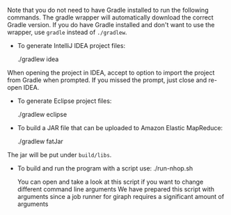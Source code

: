 Note that you do not need to have Gradle installed to run the following
commands. The gradle wrapper will automatically download the correct Gradle
version. If you do have Gradle installed and don't want to use the wrapper, use
`gradle` instead of `./gradlew`.

- To generate IntelliJ IDEA project files:

    ./gradlew idea

When opening the project in IDEA, accept to option to import the project from
Gradle when prompted. If you missed the prompt, just close and re-open IDEA.

- To generate Eclipse project files:

    ./gradlew eclipse

- To build a JAR file that can be uploaded to Amazon Elastic MapReduce:

    ./gradlew fatJar

The jar will be put under `build/libs`.

- To build and run the program with a script use:
	./run-nhop.sh

	You can open and take a look at this script if you want to change different command line arguments
	We have prepared this script with arguments since a job runner for giraph requires a significant amount of 
	arguments

